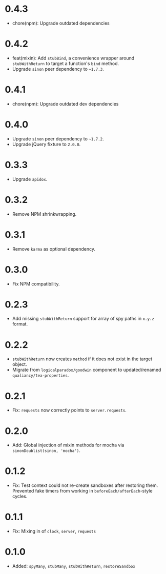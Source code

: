 # 0.4.3

- chore(npm): Upgrade outdated dependencies

# 0.4.2

- feat(mixin): Add `stubBind`, a convenience wrapper around `stubWithReturn` to target a function's `bind` method.
- Upgrade `sinon` peer dependency to `~1.7.3`.

# 0.4.1

- chore(npm): Upgrade outdated dev dependencies

# 0.4.0

- Upgrade `sinon` peer dependency to `~1.7.2`.
- Upgrade jQuery fixture to `2.0.0`.

# 0.3.3

- Upgrade `apidox`.

# 0.3.2

- Remove NPM shrinkwrapping.

# 0.3.1

- Remove `karma` as optional dependency.

# 0.3.0

- Fix NPM compatibility.

# 0.2.3

- Add missing `stubWithReturn` support for array of spy paths in `x.y.z` format.

# 0.2.2

- `stubWithReturn` now creates `method` if it does not exist in the target object.
- Migrate from `logicalparadox/goodwin` component to updated/renamed `qualiancy/tea-properties`.

# 0.2.1

- Fix: `requests` now correctly points to `server.requests`.

# 0.2.0

- Add: Global injection of mixin methods for mocha via `sinonDoublist(sinon, 'mocha')`.

# 0.1.2

- Fix: Test context could not re-create sandboxes after restoring them. Prevented fake timers from working in `beforeEach/afterEach`-style cycles.

# 0.1.1

- Fix: Mixing in of `clock`, `server`, `requests`

# 0.1.0

- Added: `spyMany`, `stubMany`, `stubWithReturn`, `restoreSandbox`
